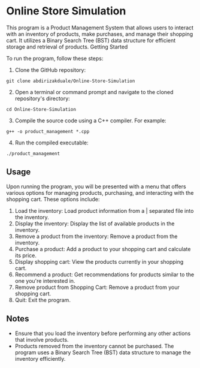 # Online Store Simulation

This program is a Product Management System that allows users to interact with an inventory of products, make purchases, and manage their shopping cart. It utilizes a Binary Search Tree (BST) data structure for efficient storage and retrieval of products.
Getting Started

To run the program, follow these steps:

1. Clone the GitHub repository:
```
git clone abdirizakduale/Online-Store-Simulation
```

2. Open a terminal or command prompt and navigate to the cloned repository's directory:
```
cd Online-Store-Simulation
```
3. Compile the source code using a C++ compiler. For example:
```
g++ -o product_management *.cpp
```
4. Run the compiled executable:
```
./product_management
```
## Usage

Upon running the program, you will be presented with a menu that offers various options for managing products, purchasing, and interacting with the shopping cart. These options include:

1. Load the inventory: Load product information from a | separated file into the inventory.
2. Display the inventory: Display the list of available products in the inventory.
3. Remove a product from the inventory: Remove a product from the inventory.
4. Purchase a product: Add a product to your shopping cart and calculate its price.
5. Display shopping cart: View the products currently in your shopping cart.
6. Recommend a product: Get recommendations for products similar to the one you're interested in.
7. Remove product from Shopping Cart: Remove a product from your shopping cart.
8. Quit: Exit the program.

## Notes

- Ensure that you load the inventory before performing any other actions that involve products.
- Products removed from the inventory cannot be purchased. The program uses a Binary Search Tree (BST) data structure to manage the inventory efficiently.
